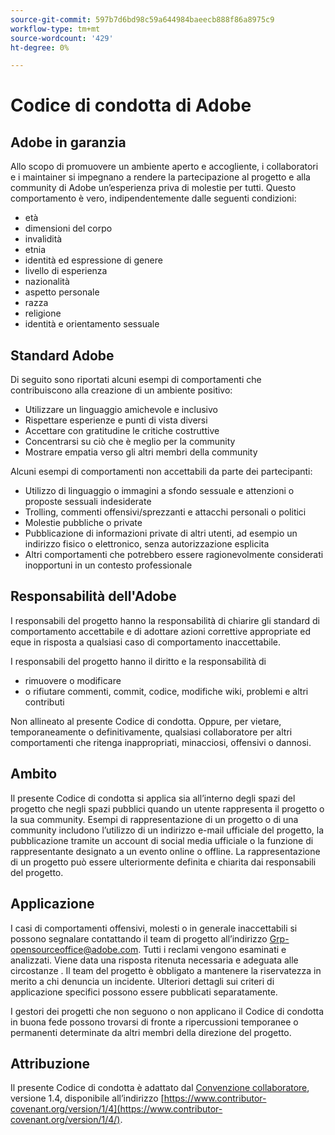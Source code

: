 ```yaml
---
source-git-commit: 597b7d6bd98c59a644984baeecb888f86a8975c9
workflow-type: tm+mt
source-wordcount: '429'
ht-degree: 0%

---
```

# Codice di condotta di Adobe

## Adobe in garanzia

Allo scopo di promuovere un ambiente aperto e accogliente, i collaboratori e i maintainer si impegnano a rendere la partecipazione al progetto e alla community di Adobe un’esperienza priva di molestie per tutti. Questo comportamento è vero, indipendentemente dalle seguenti condizioni:

* età
* dimensioni del corpo
* invalidità
* etnia
* identità ed espressione di genere
* livello di esperienza
* nazionalità
* aspetto personale
* razza
* religione
* identità e orientamento sessuale

## Standard Adobe

Di seguito sono riportati alcuni esempi di comportamenti che contribuiscono alla creazione di un ambiente positivo:

* Utilizzare un linguaggio amichevole e inclusivo
* Rispettare esperienze e punti di vista diversi
* Accettare con gratitudine le critiche costruttive
* Concentrarsi su ciò che è meglio per la community
* Mostrare empatia verso gli altri membri della community

Alcuni esempi di comportamenti non accettabili da parte dei partecipanti:

* Utilizzo di linguaggio o immagini a sfondo sessuale e attenzioni o proposte sessuali indesiderate
* Trolling, commenti offensivi/sprezzanti e attacchi personali o politici
* Molestie pubbliche o private
* Pubblicazione di informazioni private di altri utenti, ad esempio un indirizzo fisico o elettronico, senza autorizzazione esplicita
* Altri comportamenti che potrebbero essere ragionevolmente considerati inopportuni in un contesto professionale

## Responsabilità dell&#39;Adobe

I responsabili del progetto hanno la responsabilità di chiarire gli standard di comportamento accettabile e di adottare azioni correttive appropriate ed eque in risposta a qualsiasi caso di comportamento inaccettabile.

I responsabili del progetto hanno il diritto e la responsabilità di

* rimuovere o modificare
* o rifiutare commenti, commit, codice, modifiche wiki, problemi e altri contributi

Non allineato al presente Codice di condotta. Oppure, per vietare, temporaneamente o definitivamente, qualsiasi collaboratore per altri comportamenti che ritenga inappropriati, minacciosi, offensivi o dannosi.

## Ambito

Il presente Codice di condotta si applica sia all’interno degli spazi del progetto che negli spazi pubblici quando un utente rappresenta il progetto o la sua community. Esempi di rappresentazione di un progetto o di una community includono l’utilizzo di un indirizzo e-mail ufficiale del progetto, la pubblicazione tramite un account di social media ufficiale o la funzione di rappresentante designato a un evento online o offline. La rappresentazione di un progetto può essere ulteriormente definita e chiarita dai responsabili del progetto.

## Applicazione

I casi di comportamenti offensivi, molesti o in generale inaccettabili si possono segnalare contattando il team di progetto all’indirizzo Grp-opensourceoffice@adobe.com. Tutti i reclami vengono esaminati e analizzati. Viene data una risposta ritenuta necessaria e adeguata alle circostanze . Il team del progetto è obbligato a mantenere la riservatezza in merito a chi denuncia un incidente. Ulteriori dettagli sui criteri di applicazione specifici possono essere pubblicati separatamente.

I gestori dei progetti che non seguono o non applicano il Codice di condotta in buona fede possono trovarsi di fronte a ripercussioni temporanee o permanenti determinate da altri membri della direzione del progetto.

## Attribuzione

Il presente Codice di condotta è adattato dal [Convenzione collaboratore](https://www.contributor-covenant.org/), versione 1.4, disponibile all’indirizzo [https://www.contributor-covenant.org/version/1/4](https://www.contributor-covenant.org/version/1/4/).
